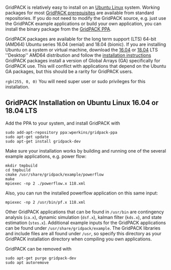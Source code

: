 GridPACK is relatively easy to install on an [Ubuntu Linux](https://www.ubuntu.com/)
system. Working packages for most [GridPACK prerequisites](docs/markdown/DUMMY.md)
are available from standard repositories. If you do not
need to modify the GridPACK source, e.g. just use the GridPACK example
applications or build your own application, you can install the binary package
from the
[GridPACK PPA](https://launchpad.net/~wperkins/+archive/ubuntu/gridpack-ppa).

GridPACK packages are available for the long term support (LTS) 64-bit (AMD64)
Ubuntu series 16.04 (xenial) and 18.04 (bionic).  If you are installing Ubuntu
on a system or virtual machine, download the
[16.04](http://releases.ubuntu.com/16.04)
or [18.04](http://releases.ubuntu.com/18.04) LTS ''Desktop'' AMD64
distribution and follow the
[installation instructions](https://tutorials.ubuntu.com/tutorial/tutorial-install-ubuntu-desktop#0)
GridPACK packages install a version of Global
Arrays (GA) specifically for GridPACK use.  This will conflict with applications
that depend on the Ubuntu GA packages, but this should be a rarity for GridPACK
users. 

`rgb(255, 0, 0)` You will need super user or sudo privileges for this installation.

## GridPACK Installation on Ubuntu Linux 16.04 or 18.04 LTS

Add the PPA to your system, and install GridPACK with

```
sudo add-apt-repository ppa:wperkins/gridpack-ppa
sudo apt-get update
sudo apt-get install gridpack-dev
```

Make sure your installation works by building and running one of the several
example applications, e.g. power flow:

```
mkdir tmpbuild
cd tmpbuild
cmake /usr/share/gridpack/example/powerflow
make
mpiexec -np 2 ./powerflow.x 118.xml
```

Also, you can run the installed powerflow application on this same input:

```
mpiexec -np 2 /usr/bin/pf.x 118.xml
```

Other GridPACK applications that can be found in `/usr/bin` are
contingency analysis (`ca.x`), dynamic simulation (`dsf.x`),
kalman filter (`kds.x`), and state estimation (`stes.x`).
Additional example inputs for the GridPACK applications can be found under
`/usr/share/gridpack/example`. The GridPACK libraries and include files
are all found under `/usr`, so specify this directory as your GridPACK
installation directory when compiling you own applications.

GridPACK can be removed with

```
sudo apt-get purge gridpack-dev
sudo apt autoremove
```

